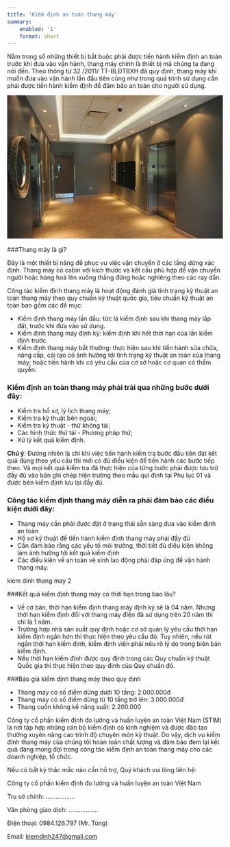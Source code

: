 ```yaml
---
title: 'Kiểm định an toàn thang máy'
summary:
    enabled: '1'
    format: short
---
```


Nằm trong số những thiết bị bắt buộc phải được tiến hành kiểm định an toàn trước khi đưa vào vận hành, thang máy chính là thiết bị mà chúng ta đang nói đến. Theo thông tư 32 /2011/ TT-BLĐTBXH đã quy định, thang máy khi muốn đưa vào vận hành lần đầu tiên cũng như trong quá trình sử dụng cần phải được tiến hành kiểm định để đảm bảo an toàn cho người sử dụng.

![kiem dinh thang may](kiem-dinh-thang-may.jpg)

###Thang máy là gì?

Đây là một thiết bị nâng để phục vụ việc vận chuyển ở các tầng dừng xác định. Thang máy có cabin với kích thước và kết cấu phù hợp để vận chuyển người hoặc hàng hoá lên xuống thẳng đứng hoặc nghiêng theo các ray dẫn.

Công tác kiểm định thang máy là hoạt động đánh giá tình trạng kỹ thuật an toàn thang máy theo quy chuẩn kỹ thuật quốc gia, tiêu chuẩn kỹ thuật an toàn bao gồm các đề mục:

- Kiểm định thang máy lần đầu: tức là kiểm định sau khi thang máy lắp đặt, trước khi đưa vào sử dụng.
- Kiểm định thang máy định kỳ: kiểm định khi hết thời hạn của lần kiểm định trước.
- Kiểm định thang máy bất thường: thực hiện sau khi tiến hành sửa chữa, nâng cấp, cải tạo có ảnh hưởng tới tình trạng kỹ thuật an toàn của thang máy; hoặc tiến hành khi có yêu cầu của cơ sở hoặc cơ quan có thẩm quyền.

### Kiểm định an toàn thang máy phải trải qua những bước dưới đây:

- Kiểm tra hồ sơ, lý lịch thang máy;
- Kiểm tra kỹ thuật bên ngoài;
- Kiểm tra kỹ thuật - thử không tải;
- Các hình thức thử tải - Phương pháp thử;
- Xử lý kết quả kiểm định.

**Chú ý**: Đương nhiên là chỉ khi việc tiến hành kiểm tra bước đầu tiên đạt kết quả đúng theo yêu cầu thì mới có đủ điều kiện để tiến hành các bước tiếp theo. Và mọi kết quả kiểm tra đã thực hiện của từng bước phải được lưu trữ đầy đủ vào bản ghi chép hiện trường theo mẫu qui định tại Phụ lục 01 và được bên kiểm định lưu lại đầy đủ.

### Công tác kiểm định thang máy diễn ra phải đảm bảo các điều kiện dưới đây:

- Thang máy cần phải được đặt ở trạng thái sẵn sàng đưa vào kiểm định an toàn
- Hồ sơ kỹ thuật để tiến hành kiểm định thang máy phải đầy đủ
- Cần đảm bảo rằng các yếu tố môi trường, thời tiết đủ điều kiện không làm ảnh hưởng tới kết quả kiểm định
- Các điều kiện về an toàn vệ sinh lao động phải đáp ứng để vận hành thang máy.

kiem dinh thang may 2

###Kết quả kiểm định thang máy có thời hạn trong bao lâu?

- Về cơ bản, thời hạn kiểm định thang máy định kỳ sẽ là 04 năm. Nhưng thời hạn kiểm định đối với thang máy điện đã sử dụng trên 20 năm thì chỉ là 1 năm.
- Trường hợp nhà sản xuất quy định hoặc cơ sở quản lý yêu cầu thời hạn kiểm định ngắn hơn thì thực hiện theo yêu cầu đó.  Tuy nhiên, nếu rút ngắn thời hạn kiểm định, kiểm định viên phải nêu rõ lý do trong biên bản kiểm định.
- Nếu thời hạn kiểm định được quy định trong các Quy chuẩn kỹ thuật Quốc gia thì thực hiện theo quy định của Quy chuẩn đó.

###Báo giá kiểm định thang máy theo quy định

- Thang máy có số điểm dừng dưới 10 tầng: 2.000.000đ
- Thang máy có số điểm dừng từ 10 tầng trở lên: 3.000.000đ
- Thang cuốn không kể năng suất: 2.200.000

Công ty cổ phần kiểm định đo lường và huấn luyện an toàn Việt Nam (STIM) là nơi tập hợp những cán bộ kiểm định có kinh nghiệm và được đào tạo thường xuyên nâng cao trình độ chuyên môn kỹ thuật. Do vậy, dịch vụ kiểm định thang máy của chúng tôi hoàn toàn chất lượng và đảm bảo đem lại kết quả đáng mong đợi trong công tác kiểm định an toàn thang máy cho các doanh nghiệp, tổ chức.

Nếu có bất kỳ thắc mắc nào cần hỗ trợ, Quý khách vui lòng liên hệ:

Công ty cổ phần kiểm định đo lường và huấn luyện an toàn Việt Nam

Trụ sở chính: .................

Văn phòng giao dịch: .................

Điện thoại: 0984.126.797 (Mr. Tùng)

Email: kiemdinh247@gmail.com